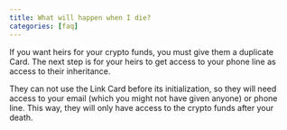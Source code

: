 ```yaml
---
title: What will happen when I die?
categories: [faq]
---
```


If you want heirs for your crypto funds, you must give them a duplicate Card. The next step is for your heirs to get access to your phone line as access to their inheritance.

They can not use the Link Card before its initialization, so they will need access to your email (which you might not have given anyone) or phone line. This way, they will only have access to the crypto funds after your death.
